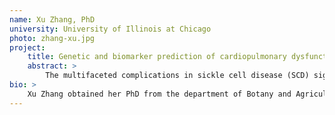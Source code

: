 ```yaml
---
name: Xu Zhang, PhD
university: University of Illinois at Chicago
photo: zhang-xu.jpg
project:
    title: Genetic and biomarker prediction of cardiopulmonary dysfunction and rates of hemolysis in sickle cell disease
    abstract: >
        The multifaceted complications in sickle cell disease (SCD) significantly affect quality of life and life expectancy. Cardiopulmonary dysfunction is a major cause of morbidity and mortality in SCD. Our recent studies demonstrated association of cardiopulmonary dysfunction with elevated hemolysis. This proposal aims to identify genetic predictors of cardiopulmonary outcomes of SCD and to assess the mediating effect of hemolysis. The project involves phenotype harmonization, genetic association and mediation analyses through which detailed feedback on BioData Catalyst can be provided and the experience of the ecosystem functionality can be shared with peers in the SCD working group.
bio: >
    Xu Zhang obtained her PhD from the department of Botany and Agricultural Biochemistry at the University of Vermont. Dr. Zhang had her postdoctoral training from 2004 - 2009 in the Department of Ecology and Evolution at the University of Chicago. In 2012 he joined the Sickle Cell Disease Center at the University of Illinois at Chicago as an Assistant Professor. Her research is focused on quantitative genetics and genomics approaches to study complex traits. She is currently working on the genetic basis of clinical variations in sickle cell disease.
---
```

